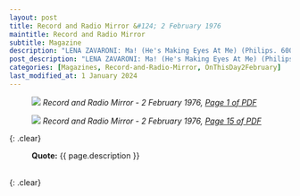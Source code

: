 ```yaml
---
layout: post
title: Record and Radio Mirror &#124; 2 February 1976
maintitle: Record and Radio Mirror
subtitle: Magazine
description: "LENA ZAVARONI: Ma! (He's Making Eyes At Me) (Philips. 6006 3671). Ten-year-old girl who is a regular winner on Opportunity Knocks. She's sure full of confidence, belting it out rather like a young Brenda Lee, or a less young Lulu. Nice booming sort of big- band backing, and a sure fire appeal for the mums and dads - perhaps young fans too. And an old old song as vehicle."
post_description: "LENA ZAVARONI: Ma! (He's Making Eyes At Me) (Philips. 6006 3671). Ten-year-old girl who is a regular winner on Opportunity Knocks. She's sure full of confidence, belting it out rather like a young Brenda Lee, or a less young Lulu. Nice booming sort of big- band backing, and a sure fire appeal for the mums and dads - perhaps young fans too. And an old old song as vehicle."
categories: [Magazines, Record-and-Radio-Mirror, OnThisDay2February]
last_modified_at: 1 January 2024
---
```


<figure class="fig1">
<a href="/assets/images/magazines/1974-02-02-01-record-&-radio-mirror.png"><img src="/assets/images/magazines/1974-02-02-01-record-&-radio-mirror.png" class="full-width zoom-in" /></a>
<cite class="whitespace">Record and Radio Mirror - 2 February 1976,
<a class="external-link" href="https://www.worldradiohistory.com/UK/Record-Mirror/70s/74/Record-Mirror-1974-02-02.pdf">Page 1 of PDF</a></cite>
</figure>

<figure class="fig2">
<a href="/assets/images/magazines/1974-02-02-15-record-&-radio-mirror.png"><img src="/assets/images/magazines/1974-02-02-15-record-&-radio-mirror.png" class="full-width zoom-in" /></a>
<cite class="whitespace">Record and Radio Mirror - 2 February 1976,
<a class="external-link" href="https://www.worldradiohistory.com/UK/Record-Mirror/70s/74/Record-Mirror-1974-02-02.pdf#page=15">Page 15 of PDF</a></cite>
</figure>

{: .clear}

<figure class="fig3">
<strong>Quote:</strong> {{ page.description }}
</figure>

<br />{: .clear}

